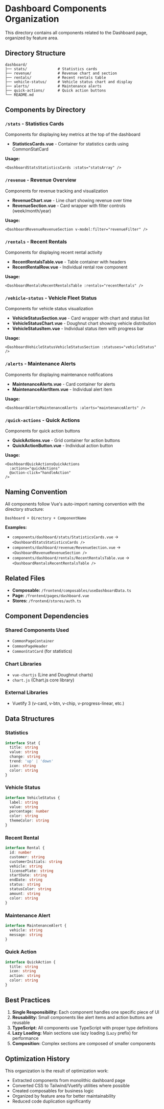 # Dashboard Components Organization

This directory contains all components related to the Dashboard page, organized by feature area.

## Directory Structure

```
dashboard/
├── stats/              # Statistics cards
├── revenue/            # Revenue chart and section
├── rentals/            # Recent rentals table
├── vehicle-status/     # Vehicle status chart and display
├── alerts/             # Maintenance alerts
├── quick-actions/      # Quick action buttons
└── README.md
```

## Components by Directory

### `/stats` - Statistics Cards
Components for displaying key metrics at the top of the dashboard

- **StatisticsCards.vue** - Container for statistics cards using CommonStatCard

**Usage:**
```vue
<DashboardStatsStatisticsCards :stats="statsArray" />
```

### `/revenue` - Revenue Overview
Components for revenue tracking and visualization

- **RevenueChart.vue** - Line chart showing revenue over time
- **RevenueSection.vue** - Card wrapper with filter controls (week/month/year)

**Usage:**
```vue
<DashboardRevenueRevenueSection v-model:filter="revenueFilter" />
```

### `/rentals` - Recent Rentals
Components for displaying recent rental activity

- **RecentRentalsTable.vue** - Table container with headers
- **RecentRentalRow.vue** - Individual rental row component

**Usage:**
```vue
<DashboardRentalsRecentRentalsTable :rentals="recentRentals" />
```

### `/vehicle-status` - Vehicle Fleet Status
Components for vehicle status visualization

- **VehicleStatusSection.vue** - Card wrapper with chart and status list
- **VehicleStatusChart.vue** - Doughnut chart showing vehicle distribution
- **VehicleStatusItem.vue** - Individual status item with progress bar

**Usage:**
```vue
<DashboardVehicleStatusVehicleStatusSection :statuses="vehicleStatus" />
```

### `/alerts` - Maintenance Alerts
Components for displaying maintenance notifications

- **MaintenanceAlerts.vue** - Card container for alerts
- **MaintenanceAlertItem.vue** - Individual alert item

**Usage:**
```vue
<DashboardAlertsMaintenanceAlerts :alerts="maintenanceAlerts" />
```

### `/quick-actions` - Quick Actions
Components for quick action buttons

- **QuickActions.vue** - Grid container for action buttons
- **QuickActionButton.vue** - Individual action button

**Usage:**
```vue
<DashboardQuickActionsQuickActions
  :actions="quickActions"
  @action-click="handleAction"
/>
```

## Naming Convention

All components follow Vue's auto-import naming convention with the directory structure:

```
Dashboard + Directory + ComponentName
```

**Examples:**
- `components/dashboard/stats/StatisticsCards.vue` → `<DashboardStatsStatisticsCards />`
- `components/dashboard/revenue/RevenueSection.vue` → `<DashboardRevenueRevenueSection />`
- `components/dashboard/rentals/RecentRentalsTable.vue` → `<DashboardRentalsRecentRentalsTable />`

## Related Files

- **Composable:** `/frontend/composables/useDashboardData.ts`
- **Page:** `/frontend/pages/dashboard.vue`
- **Stores:** `/frontend/stores/auth.ts`

## Component Dependencies

### Shared Components Used
- `CommonPageContainer`
- `CommonPageHeader`
- `CommonStatCard` (for statistics)

### Chart Libraries
- `vue-chartjs` (Line and Doughnut charts)
- `chart.js` (Chart.js core library)

### External Libraries
- Vuetify 3 (v-card, v-btn, v-chip, v-progress-linear, etc.)

## Data Structures

### Statistics
```typescript
interface Stat {
  title: string
  value: string
  change: string
  trend: 'up' | 'down'
  icon: string
  color: string
}
```

### Vehicle Status
```typescript
interface VehicleStatus {
  label: string
  value: string
  percentage: number
  color: string
  themeColor: string
}
```

### Recent Rental
```typescript
interface Rental {
  id: number
  customer: string
  customerInitials: string
  vehicle: string
  licensePlate: string
  startDate: string
  endDate: string
  status: string
  statusColor: string
  amount: string
  color: string
}
```

### Maintenance Alert
```typescript
interface MaintenanceAlert {
  vehicle: string
  message: string
}
```

### Quick Action
```typescript
interface QuickAction {
  title: string
  icon: string
  action: string
  color: string
}
```

## Best Practices

1. **Single Responsibility:** Each component handles one specific piece of UI
2. **Reusability:** Small components like alert items and action buttons are reusable
3. **TypeScript:** All components use TypeScript with proper type definitions
4. **Lazy Loading:** Main sections use lazy loading (`Lazy` prefix) for performance
5. **Composition:** Complex sections are composed of smaller components

## Optimization History

This organization is the result of optimization work:
- Extracted components from monolithic dashboard page
- Converted CSS to Tailwind/Vuetify utilities where possible
- Created composables for business logic
- Organized by feature area for better maintainability
- Reduced code duplication significantly
